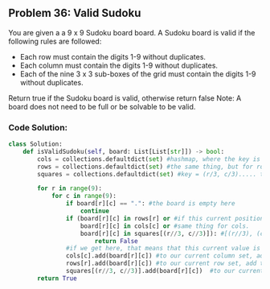 ## Problem 36: Valid Sudoku
You are given a a 9 x 9 Sudoku board board. A Sudoku board is valid if the following rules are followed:
- Each row must contain the digits 1-9 without duplicates.
- Each column must contain the digits 1-9 without duplicates.
- Each of the nine 3 x 3 sub-boxes of the grid must contain the digits 1-9 without duplicates.
  
Return true if the Sudoku board is valid, otherwise return false
Note: A board does not need to be full or be solvable to be valid.

### Code Solution:
```python
class Solution:
    def isValidSudoku(self, board: List[List[str]]) -> bool:
        cols = collections.defaultdict(set) #hashmap, where the key is the column number and the value is another set which represents all particular values in this column
        rows = collections.defaultdict(set) #the same thing, but for rows
        squares = collections.defaultdict(set) #key = (r/3, c/3)..... this is a pair of values which will help is in the 3x3 subgrids

        for r in range(9):
            for c in range(9):
                if board[r][c] == ".": #the board is empty here
                    continue
                if (board[r][c] in rows[r] or #if this current position that we are at is already in the current row that we are in, then we encountered a duplicate
                    board[r][c] in cols[c] or #same thing for cols.
                    board[r][c] in squares[(r//3, c//3)]): #[(r//3), (c//3)] tells us the current square we are in. it will return a set of the current values we have seen in the square before
                        return False
                #if we get here, that means that this current value is valid. we now want to add it to our hash sets.
                cols[c].add(board[r][c]) #to our current column set, add the value at board[r][c]
                rows[r].add(board[r][c]) #to our current row set, add the value at board[r][c]
                squares[(r//3, c//3)].add(board[r][c])  #to our current 3x3 subsquare set, add the value at board[r][c]
        return True
